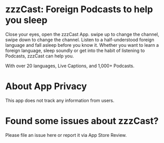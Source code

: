 # zzzCast: Foreign Podcasts to help you sleep
Close your eyes, open the zzzCast App. swipe up to change the channel, swipe down to change the channel. Listen to a half-understood foreign language and fall asleep before you know it. Whether you want to learn a foreign language, sleep soundly or get into the habit of listening to Podcasts, zzzCast can help you.

With over 20 languages, Live Captions, and 1,000+ Podcasts.

# About App Privacy
This app does not track any information from users.

# Found some issues about zzzCast?
Please file an issue here or report it via App Store Review.
